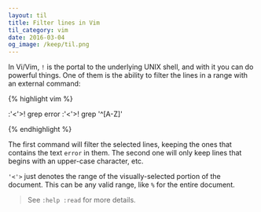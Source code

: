 ```yaml
---
layout: til
title: Filter lines in Vim
til_category: vim
date: 2016-03-04
og_image: /keep/til.png
---
```


In Vi/Vim, `!` is the portal to the underlying UNIX shell, and with it you can do powerful things. One of them is the ability to filter the lines in a range with an external command:


{% highlight vim %}

:'<'>! grep error
:'<'>! grep '^[A-Z]'

{% endhighlight %}

The first command will filter the selected lines, keeping the ones that contains the text `error` in them. The second one will only keep lines that begins with an upper-case character, etc.

`'<'>` just denotes the range of the visually-selected portion of the document. This can be any valid range, like `%` for the entire document.

> See `:help :read` for more details.
